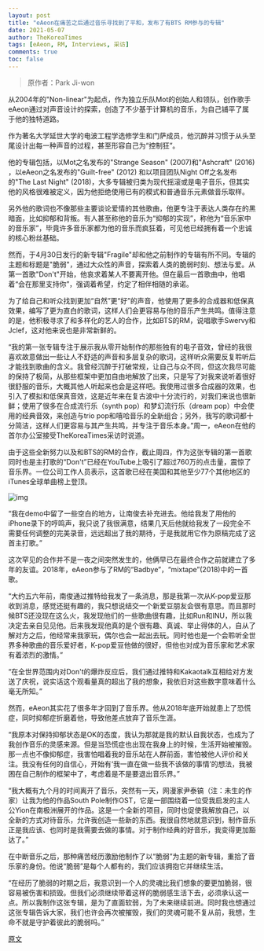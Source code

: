 ```yaml
---
layout: post
title: "eAeon在痛苦之后通过音乐寻找到了平和，发布了有BTS RM参与的专辑"
date: 2021-05-07
author: TheKoreaTimes
tags: [eAeon, RM, Interviews, 采访]
comments: true
toc: false
---
```


> 原作者：Park Ji-won

从2004年的"Non-linear"为起点，作为独立乐队Mot的创始人和领队，创作歌手eAeon通过对声音设计的探索，创造了不少基于计算机的音乐，为自己铺平了属于他的独特道路。

作为著名大学延世大学的电波工程学选修学生和门萨成员，他沉醉并习惯于从头至尾设计出每一种声音的过程，甚至形容自己为“控制狂”。

他的专辑包括，以Mot之名发布的"Strange Season" (2007)和"Ashcraft" (2016) ，以eAeon之名发布的"Guilt-free" (2012) 和以项目团队Night Off之名发布的"The Last Night" (2018)，大多专辑被归类为现代摇滚或是电子音乐，但其实他的风格很难被定义，因为他拒绝使用已有的模式和普通音乐元素做音乐取样。

另外他的歌词也不像那些主要谈论爱情的其他歌曲，他更专注于表达人类存在的黑暗面，比如抑郁和背叛。有人甚至称他的音乐为“抑郁的实现”，称他为“音乐家中的音乐家”，毕竟许多音乐家都为他的音乐而疯狂着，可见他已经拥有着一个忠诚的核心粉丝基础。

然而，于4月30日发行的新专辑"Fragile"却和他之前制作的专辑有所不同。专辑的主题和标题是"脆弱"，通过大众性的声音，探索着人类的脆弱时刻、想法与爱。从第一首歌"Don't"开始，他哀求着某人不要离开他。但在最后一首歌曲中，他唱着“会在那里支持你”，强调着希望，约定了相伴相随的承诺。

为了给自己和听众找到更加“自然”更“好”的声音，他使用了更多的合成器和低保真效果，编写了更为直白的歌词，这样人们会更容易与他的音乐产生共鸣。值得注意的是，他积极寻求了和多样化的艺人的合作，比如BTS的RM，说唱歌手Swervy和Jclef，这对他来说也是非常新鲜的。

“我的第一张专辑专注于展示我从零开始制作的那些独有的电子音效，曾经的我很喜欢故意做出一些让人不舒适的声音和多层复杂的歌词，这样听众需要反复聆听后才能找到歌曲的含义。我曾经沉醉于打破常规，让自己与众不同，但这次我尽可能的保持了极简，从那些框架中更加自由地解放了出来，只是写了对我来说听着很好很舒服的音乐，大概其他人听起来也会是这样吧。我使用过很多合成器的效果，也引入了模拟和低保真音效，这是近年来在复古波中十分流行的，对我们来说也很新鲜；使用了很多在合成流行乐（synth pop）和梦幻流行乐（dream pop）中会使用的经典音效，来创造与trio pop和嘻哈音乐的全新组合；另外，我写的歌词都十分简洁，这样人们更容易与其产生共鸣，并专注于音乐本身。”周一，eAeon在他的首尔办公室接受TheKoreaTimes采访时说道。

由于这些全新努力以及和BTS的RM的合作，截止周四，作为这张专辑的第一首歌同时也是主打歌的“Don't”已经在YouTube上吸引了超过760万的点击量，震惊了音乐界。一位公司工作人员表示，这首歌已经在美国和其他至少77个其他地区的iTunes全球单曲榜上登顶。

![img](https://tva1.sinaimg.cn/large/008i3skNgy1gq9ouljlj7j30kk0kjabb.jpg)

“我在demo中留了一些空白的地方，让南俊去补充进去。他给我发了用他的iPhone录下的哼鸣声，我只说了我很满意，结果几天后他就给我发了一段完全不需要任何调整的完美录音，远远超出了我的期待，于是我就用它作为原稿完成了这首主打歌。”

这次罕见的合作并不是一夜之间突然发生的，他俩早已在最终合作之前就建立了多年的友谊。2018年，eAeon参与了RM的“Badbye”，“mixtape”(2018)中的一首歌。

“大约五六年前，南俊通过推特给我发了一条消息，那是我第一次从K-pop爱豆那收到消息，感觉还挺有趣的，我只想说结交一个新爱豆朋友会很有意思。而且那时候BTS还没现在这么火，我发现他们的一些歌曲很有趣，比如Run和INU，所以我决定去亲自见见他。后来我发现他真的是个很有趣、真诚、举止得体的人，自从了解对方之后，他经常来我家玩，偶尔也会一起出去玩。同时他也是一个会聆听全世界多种歌曲的音乐爱好者，K-pop爱豆他做的很好，但他也对成为音乐家和艺术家有着浓烈的激情。”

“在全世界范围内对Don't的爆炸反应后，我们通过推特和Kakaotalk互相给对方发送了庆祝，说实话这个观看量真的超出了我的想象，我依旧对这些数字意味着什么毫无所知。”

然而，eAeon其实花了很多年才回到了音乐界。他从2018年底开始就患上了恐慌症，同时抑郁症折磨着他，导致他差点放弃了音乐生涯。

“我原本对保持抑郁状态是OK的态度，我认为那就是我的默认自我状态，也成为了我创作音乐的灵感来源。但是当恐慌症也出现在我身上的时候，生活开始被摧毁。那一点也不像抑郁症，我害怕唱着我的音乐站在人群前面，害怕被他人评价和关注。我没有任何的自信心，开始有‘我一直在做一些我不该做的事情’的想法，我被困在自己制作的框架中了，考虑着是不是要退出音乐界。”

“我大概有九个月的时间离开了音乐，突然有一天，网漫家尹泰镐（注：未生的作家）让我为他的作品South Pole制作OST，它是一部围绕着一位受我启发的主人公Yion在南极洲展开的作品。这是一个全新的项目，同时也促使我解放自己，以全新的方式对待音乐，允许我创造一些新的东西。我很自然地就意识到，制作音乐正是我应该、也同时是我需要去做的事情。对于制作经典的好音乐，我变得更加豁达了。”

在中断音乐之后，那种痛苦经历激励他制作了以“脆弱”为主题的新专辑，重拾了音乐家的身份。他说“脆弱”是每个人都有的，我们应该拥抱它并继续生活。

“在经历了脆弱的时期之后，我意识到一个人的灵魂比我们想象的要更加脆弱，很容易被伤害和损毁。但我们必须继续带着这样的脆弱感生活下去，必须承认这一点。所以我制作这张专辑，是为了直面软弱，为了未来继续前进。同时我也想通过这张专辑告诉大家，我们也许会再次被摧毁，我们的灵魂可能不复从前，我想，生命不就是守护着彼此的脆弱吗。”

[原文](https://m.koreatimes.co.kr/pages/article.amp.asp?newsIdx=308431)

